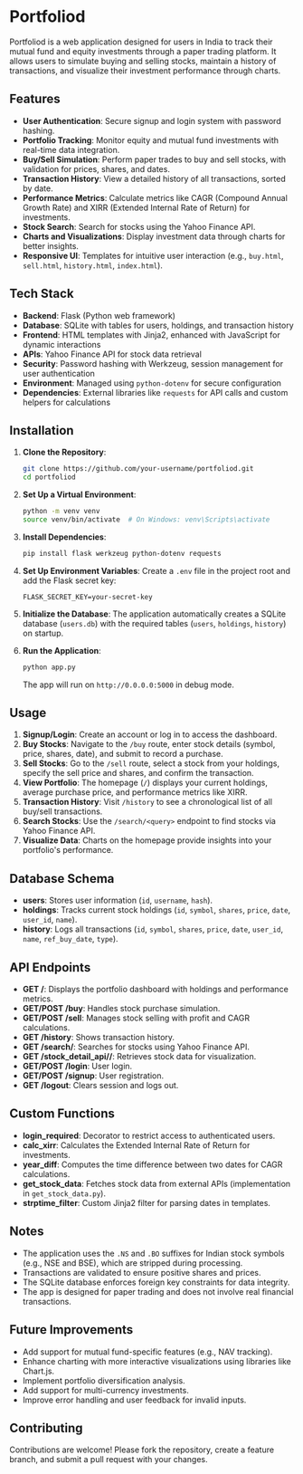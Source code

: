# Portfoliod

Portfoliod is a web application designed for users in India to track their mutual fund and equity investments through a paper trading platform. It allows users to simulate buying and selling stocks, maintain a history of transactions, and visualize their investment performance through charts.

## Features

- **User Authentication**: Secure signup and login system with password hashing.
- **Portfolio Tracking**: Monitor equity and mutual fund investments with real-time data integration.
- **Buy/Sell Simulation**: Perform paper trades to buy and sell stocks, with validation for prices, shares, and dates.
- **Transaction History**: View a detailed history of all transactions, sorted by date.
- **Performance Metrics**: Calculate metrics like CAGR (Compound Annual Growth Rate) and XIRR (Extended Internal Rate of Return) for investments.
- **Stock Search**: Search for stocks using the Yahoo Finance API.
- **Charts and Visualizations**: Display investment data through charts for better insights.
- **Responsive UI**: Templates for intuitive user interaction (e.g., `buy.html`, `sell.html`, `history.html`, `index.html`).

## Tech Stack

- **Backend**: Flask (Python web framework)
- **Database**: SQLite with tables for users, holdings, and transaction history
- **Frontend**: HTML templates with Jinja2, enhanced with JavaScript for dynamic interactions
- **APIs**: Yahoo Finance API for stock data retrieval
- **Security**: Password hashing with Werkzeug, session management for user authentication
- **Environment**: Managed using `python-dotenv` for secure configuration
- **Dependencies**: External libraries like `requests` for API calls and custom helpers for calculations

## Installation

1. **Clone the Repository**:
   ```bash
   git clone https://github.com/your-username/portfoliod.git
   cd portfoliod
   ```

2. **Set Up a Virtual Environment**:
   ```bash
   python -m venv venv
   source venv/bin/activate  # On Windows: venv\Scripts\activate
   ```

3. **Install Dependencies**:
   ```bash
   pip install flask werkzeug python-dotenv requests
   ```

4. **Set Up Environment Variables**:
   Create a `.env` file in the project root and add the Flask secret key:
   ```env
   FLASK_SECRET_KEY=your-secret-key
   ```

5. **Initialize the Database**:
   The application automatically creates a SQLite database (`users.db`) with the required tables (`users`, `holdings`, `history`) on startup.

6. **Run the Application**:
   ```bash
   python app.py
   ```
   The app will run on `http://0.0.0.0:5000` in debug mode.

## Usage

1. **Signup/Login**: Create an account or log in to access the dashboard.
2. **Buy Stocks**: Navigate to the `/buy` route, enter stock details (symbol, price, shares, date), and submit to record a purchase.
3. **Sell Stocks**: Go to the `/sell` route, select a stock from your holdings, specify the sell price and shares, and confirm the transaction.
4. **View Portfolio**: The homepage (`/`) displays your current holdings, average purchase price, and performance metrics like XIRR.
5. **Transaction History**: Visit `/history` to see a chronological list of all buy/sell transactions.
6. **Search Stocks**: Use the `/search/<query>` endpoint to find stocks via Yahoo Finance API.
7. **Visualize Data**: Charts on the homepage provide insights into your portfolio's performance.

## Database Schema

- **users**: Stores user information (`id`, `username`, `hash`).
- **holdings**: Tracks current stock holdings (`id`, `symbol`, `shares`, `price`, `date`, `user_id`, `name`).
- **history**: Logs all transactions (`id`, `symbol`, `shares`, `price`, `date`, `user_id`, `name`, `ref_buy_date`, `type`).

## API Endpoints

- **GET /**: Displays the portfolio dashboard with holdings and performance metrics.
- **GET/POST /buy**: Handles stock purchase simulation.
- **GET/POST /sell**: Manages stock selling with profit and CAGR calculations.
- **GET /history**: Shows transaction history.
- **GET /search/<query>**: Searches for stocks using Yahoo Finance API.
- **GET /stock_detail_api/<symbol>/<view>**: Retrieves stock data for visualization.
- **GET/POST /login**: User login.
- **GET/POST /signup**: User registration.
- **GET /logout**: Clears session and logs out.

## Custom Functions

- **login_required**: Decorator to restrict access to authenticated users.
- **calc_xirr**: Calculates the Extended Internal Rate of Return for investments.
- **year_diff**: Computes the time difference between two dates for CAGR calculations.
- **get_stock_data**: Fetches stock data from external APIs (implementation in `get_stock_data.py`).
- **strptime_filter**: Custom Jinja2 filter for parsing dates in templates.

## Notes

- The application uses the `.NS` and `.BO` suffixes for Indian stock symbols (e.g., NSE and BSE), which are stripped during processing.
- Transactions are validated to ensure positive shares and prices.
- The SQLite database enforces foreign key constraints for data integrity.
- The app is designed for paper trading and does not involve real financial transactions.

## Future Improvements

- Add support for mutual fund-specific features (e.g., NAV tracking).
- Enhance charting with more interactive visualizations using libraries like Chart.js.
- Implement portfolio diversification analysis.
- Add support for multi-currency investments.
- Improve error handling and user feedback for invalid inputs.

## Contributing

Contributions are welcome! Please fork the repository, create a feature branch, and submit a pull request with your changes.

